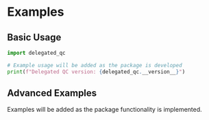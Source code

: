 # Examples

## Basic Usage

```python
import delegated_qc

# Example usage will be added as the package is developed
print(f"Delegated QC version: {delegated_qc.__version__}")
```

## Advanced Examples

Examples will be added as the package functionality is implemented.